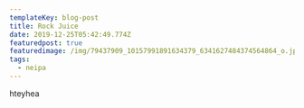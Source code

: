 ```yaml
---
templateKey: blog-post
title: Rock Juice
date: 2019-12-25T05:42:49.774Z
featuredpost: true
featuredimage: /img/79437909_10157991891634379_6341627484374564864_o.jpg
tags:
  - neipa
---
```

hteyhea
